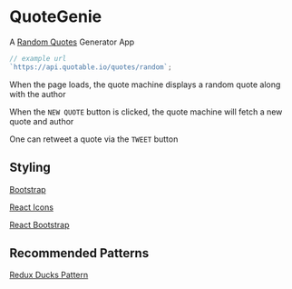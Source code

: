 # QuoteGenie

A [Random Quotes](https://github.com/lukePeavey/quotable "Random Quotes API") Generator App

```js
// example url
`https://api.quotable.io/quotes/random`;
```

When the page loads, the quote machine displays a random quote along with the author

When the `NEW QUOTE` button is clicked, the quote machine will fetch a new quote and author

One can retweet a quote via the `TWEET` button

## Styling

[Bootstrap](https://getbootstrap.com/docs/5.3/getting-started/introduction/ "read docs")

[React Icons](https://react-icons.github.io/react-icons/ "read docs")

[React Bootstrap](https://react-bootstrap.github.io/getting-started/introduction "read docs")

## Recommended Patterns

[Redux Ducks Pattern](https://redux.js.org/style-guide "read style guide docs")
